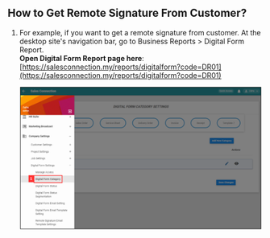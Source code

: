 ## How to Get Remote Signature From Customer?

1. For example, if you want to get a remote signature from customer. At the desktop site's navigation bar, go to Business Reports > Digital Form Report.<br>
   **Open Digital Form Report page here**: [https://salesconnection.my/reports/digitalform?code=DR01](https://salesconnection.my/reports/digitalform?code=DR01)<br>

   <p align="center">
      <img src="img/DF_Category_Sidebar.png" alt="DF Category Sidebar">
   </p>
 
